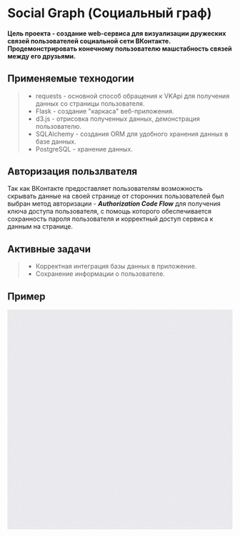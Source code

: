 # Social Graph (Социальный граф)
#### Цель проекта - cоздание web-сервиса для визуализации дружеских связей пользователей социальной сети ВКонтакте. Продемонстрировать конечному пользователю машстабность связей между его друзьями.

## Применяемые технодогии
> - requests - основной способ обращения к VKApi для получения данных со страницы пользователя.
> - Flask - создание "каркаса" веб-приложения.
> - d3.js - отрисовка полученных данных, демонстрация пользователю.
> - SQLAlchemy - создания ORM для удобного хранения данных в базе данных.
> - PostgreSQL - хранение данных.

## Авторизация пользлвателя
Так как ВКонтакте предоставляет пользователям возможность скрывать данные на своей странице от сторонних пользователей был выбран метод авторизации - ***Authorization Code Flow*** для получения ключа доступа пользователя, с помощь которого обеспечивается сохранность пароля пользователя и корректный доступ сервиса к данным на странице.

## Активные задачи
> - Корректная интеграция базы данных в приложение.
> - Сохранение информации о пользователе.
## Пример
<p align="center">
  <img src="social_graph/media/init_sample.gif" />
</p>
